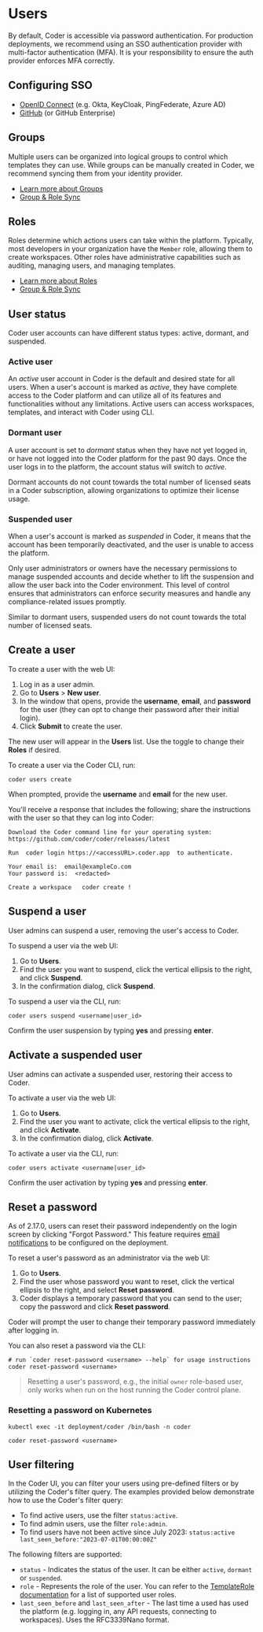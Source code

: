 # Users

By default, Coder is accessible via password authentication. For production
deployments, we recommend using an SSO authentication provider with multi-factor
authentication (MFA). It is your responsibility to ensure the auth provider
enforces MFA correctly.

## Configuring SSO

- [OpenID Connect](./oidc-auth.md) (e.g. Okta, KeyCloak, PingFederate, Azure AD)
- [GitHub](./github-auth.md) (or GitHub Enterprise)

## Groups

Multiple users can be organized into logical groups to control which templates
they can use. While groups can be manually created in Coder, we recommend
syncing them from your identity provider.

- [Learn more about Groups](./groups-roles.md)
- [Group & Role Sync](./idp-sync.md)

## Roles

Roles determine which actions users can take within the platform. Typically,
most developers in your organization have the `Member` role, allowing them to
create workspaces. Other roles have administrative capabilities such as
auditing, managing users, and managing templates.

- [Learn more about Roles](./groups-roles.md)
- [Group & Role Sync](./idp-sync.md)

## User status

Coder user accounts can have different status types: active, dormant, and
suspended.

### Active user

An _active_ user account in Coder is the default and desired state for all
users. When a user's account is marked as _active_, they have complete access to
the Coder platform and can utilize all of its features and functionalities
without any limitations. Active users can access workspaces, templates, and
interact with Coder using CLI.

### Dormant user

A user account is set to _dormant_ status when they have not yet logged in, or
have not logged into the Coder platform for the past 90 days. Once the user logs
in to the platform, the account status will switch to _active_.

Dormant accounts do not count towards the total number of licensed seats in a
Coder subscription, allowing organizations to optimize their license usage.

### Suspended user

When a user's account is marked as _suspended_ in Coder, it means that the
account has been temporarily deactivated, and the user is unable to access the
platform.

Only user administrators or owners have the necessary permissions to manage
suspended accounts and decide whether to lift the suspension and allow the user
back into the Coder environment. This level of control ensures that
administrators can enforce security measures and handle any compliance-related
issues promptly.

Similar to dormant users, suspended users do not count towards the total number
of licensed seats.

## Create a user

To create a user with the web UI:

1. Log in as a user admin.
2. Go to **Users** > **New user**.
3. In the window that opens, provide the **username**, **email**, and
   **password** for the user (they can opt to change their password after their
   initial login).
4. Click **Submit** to create the user.

The new user will appear in the **Users** list. Use the toggle to change their
**Roles** if desired.

To create a user via the Coder CLI, run:

```shell
coder users create
```

When prompted, provide the **username** and **email** for the new user.

You'll receive a response that includes the following; share the instructions
with the user so that they can log into Coder:

```console
Download the Coder command line for your operating system:
https://github.com/coder/coder/releases/latest

Run  coder login https://<accessURL>.coder.app  to authenticate.

Your email is:  email@exampleCo.com
Your password is:  <redacted>

Create a workspace   coder create !
```

## Suspend a user

User admins can suspend a user, removing the user's access to Coder.

To suspend a user via the web UI:

1. Go to **Users**.
2. Find the user you want to suspend, click the vertical ellipsis to the right,
   and click **Suspend**.
3. In the confirmation dialog, click **Suspend**.

To suspend a user via the CLI, run:

```shell
coder users suspend <username|user_id>
```

Confirm the user suspension by typing **yes** and pressing **enter**.

## Activate a suspended user

User admins can activate a suspended user, restoring their access to Coder.

To activate a user via the web UI:

1. Go to **Users**.
2. Find the user you want to activate, click the vertical ellipsis to the right,
   and click **Activate**.
3. In the confirmation dialog, click **Activate**.

To activate a user via the CLI, run:

```shell
coder users activate <username|user_id>
```

Confirm the user activation by typing **yes** and pressing **enter**.

## Reset a password

As of 2.17.0, users can reset their password independently on the login screen
by clicking "Forgot Password." This feature requires
[email notifications](../monitoring/notifications/index.md#smtp-email) to be
configured on the deployment.

To reset a user's password as an administrator via the web UI:

1. Go to **Users**.
2. Find the user whose password you want to reset, click the vertical ellipsis
   to the right, and select **Reset password**.
3. Coder displays a temporary password that you can send to the user; copy the
   password and click **Reset password**.

Coder will prompt the user to change their temporary password immediately after
logging in.

You can also reset a password via the CLI:

```shell
# run `coder reset-password <username> --help` for usage instructions
coder reset-password <username>
```

> Resetting a user's password, e.g., the initial `owner` role-based user, only
> works when run on the host running the Coder control plane.

### Resetting a password on Kubernetes

```shell
kubectl exec -it deployment/coder /bin/bash -n coder

coder reset-password <username>
```

## User filtering

In the Coder UI, you can filter your users using pre-defined filters or by
utilizing the Coder's filter query. The examples provided below demonstrate how
to use the Coder's filter query:

- To find active users, use the filter `status:active`.
- To find admin users, use the filter `role:admin`.
- To find users have not been active since July 2023:
  `status:active last_seen_before:"2023-07-01T00:00:00Z"`

The following filters are supported:

- `status` - Indicates the status of the user. It can be either `active`,
  `dormant` or `suspended`.
- `role` - Represents the role of the user. You can refer to the
  [TemplateRole documentation](https://pkg.go.dev/github.com/coder/coder/v2/codersdk#TemplateRole)
  for a list of supported user roles.
- `last_seen_before` and `last_seen_after` - The last time a used has used the
  platform (e.g. logging in, any API requests, connecting to workspaces). Uses
  the RFC3339Nano format.
